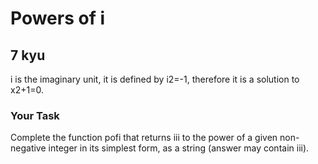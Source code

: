 # Powers of i
## 7 kyu

i is the imaginary unit, it is defined by i2=-1, therefore it is a solution to x2+1=0.

### Your Task

Complete the function pofi that returns iii to the power of a given non-negative integer in its simplest form, as a string (answer may contain iii).